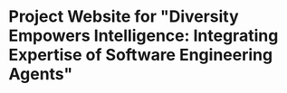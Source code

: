 # Project Website for "Diversity Empowers Intelligence: Integrating Expertise of Software Engineering Agents"
